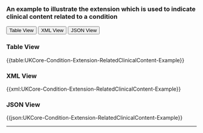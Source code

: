 ### An example to illustrate the extension which is used to indicate clinical content related to a condition

<div class="tab">
 <button class="tablinks active" onclick="openTab(event, 'Table View')">Table View</button>
  <button class="tablinks" onclick="openTab(event, 'XML View')">XML View</button>
  <button class="tablinks" onclick="openTab(event, 'JSON View')">JSON View</button>
</div>

<div id="Table View" class="tabcontent" style="display:block">
  <h3>Table View</h3>
{{table:UKCore-Condition-Extension-RelatedClinicalContent-Example}}
</div>

<div id="XML View" class="tabcontent">
  <h3>XML View</h3>
{{xml:UKCore-Condition-Extension-RelatedClinicalContent-Example}}
</div>

<div id="JSON View" class="tabcontent">
  <h3>JSON View</h3>
{{json:UKCore-Condition-Extension-RelatedClinicalContent-Example}}
</div>

---
